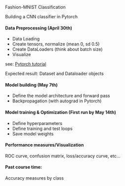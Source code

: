 Fashion-MNIST Classification

Building a CNN classifier in Pytorch

#### Data Preprocessing (April 30th)
* Data Loading
* Create tensors, normalize (mean 0, sd 0.5)
* Create DataLoaders (think about batch size)
* Visualize

see: [Pytorch tutorial](https://github.com/pytorch/tutorials/blob/main/beginner_source/basics/data_tutorial.py)

Expected result: Dataset and Dataloader objects

#### Model building (May 7th)
* Define the model architecture and forward pass
* Backpropagation (with autograd in Pytorch)

#### Model training & Optimization (First run by May 14th)
* Define hyperparameters
* Define training and test loops
* Save model weights 

#### Performance measures/Visualization
ROC curve, confusion matrix, loss/accuracy curve, etc...

#### Past course time:
Accuracy measures by class
